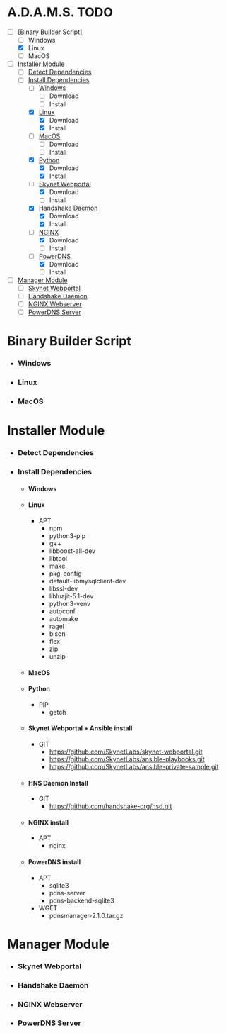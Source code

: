 
# A.D.A.M.S. TODO
- [ ] [Binary Builder Script]
    - [ ] Windows
    - [x] Linux
    - [ ] MacOS
- [ ] [Installer Module](#installer-module)
    - [ ] [Detect Dependencies](#detect-dependencies)
    - [ ] [Install Dependencies](#install-dependencies)
        - [ ] [Windows](#windows)
            - [ ] Download
            - [ ] Install
        - [x] [Linux](#x-linux)
            - [x] Download
            - [x] Install
        - [ ] [MacOS](#macos)
            - [ ] Download
            - [ ] Install
        - [x] [Python](#x-python)
            - [x] Download
            - [x] Install
        - [ ] [Skynet Webportal](#skynet-webportal--ansible-install)
            - [x] Download
            - [ ] Install
        - [x] [Handshake Daemon](#x-hns-full-node-install)
            - [x] Download
            - [x] Install
        - [ ] [NGINX](#nginx-install)
            - [x] Download
            - [ ] Install
        - [ ] [PowerDNS](#powerdns-install)
            - [x] Download
            - [ ] Install
- [ ] [Manager Module](#system-configuration-module)
    - [ ] [Skynet Webportal](#skynet-webportal)
    - [ ] [Handshake Daemon](#handshake-daemon)
    - [ ] [NGINX Webserver](#nginx)
    - [ ] [PowerDNS Server](#powerdns-server)

# Binary Builder Script
- ### Windows
- ### Linux
- ### MacOS

# Installer Module
- ### **Detect Dependencies**

- ### **Install Dependencies**
    - #### **Windows**

    - #### **Linux**
        - APT
            - npm
            - python3-pip
            - g++
            - libboost-all-dev
            - libtool
            - make
            - pkg-config
            - default-libmysqlclient-dev
            - libssl-dev
            - libluajit-5.1-dev
            - python3-venv
            - autoconf
            - automake
            - ragel
            - bison
            - flex
            - zip
            - unzip
    - #### **MacOS**
    - #### **Python**
        - PIP
            - getch
    - #### **Skynet Webportal + Ansible install**
        - GIT
            - https://github.com/SkynetLabs/skynet-webportal.git
            - https://github.com/SkynetLabs/ansible-playbooks.git
            - https://github.com/SkynetLabs/ansible-private-sample.git
    - #### **HNS Daemon Install**
        - GIT
            - https://github.com/handshake-org/hsd.git
    - #### **NGINX install**
        - APT
            - nginx
    - #### **PowerDNS install**
        - APT
            - sqlite3
            - pdns-server
            - pdns-backend-sqlite3
        - WGET
            - pdnsmanager-2.1.0.tar.gz

# Manager Module
- ### **Skynet Webportal**
- ### **Handshake Daemon**
- ### **NGINX Webserver**
- ### **PowerDNS Server**
 